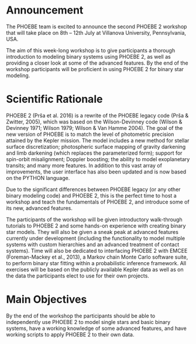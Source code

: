 # Announcement
The PHOEBE team is excited to announce the second PHOEBE 2 workshop that will take place on 8th – 12th July at Villanova University, Pennsylvania, USA.

The aim of this week-long workshop is to give participants a thorough introduction to modeling binary systems using PHOEBE 2, as well as providing a closer look at some of the advanced features. By the end of the workshop participants will be proficient in using PHOEBE 2 for binary star modeling.

# Scientific Rationale
PHOEBE 2 (Prša et al. 2016) is a rewrite of the PHOEBE legacy code (Prša & Zwitter, 2005), which was based on the Wilson-Devinney code (Wilson & Devinney 1971; Wilson 1979; Wilson & Van Hamme 2004). The goal of the new version of PHOEBE is to match the level of photometric precision attained by the Kepler mission. The model includes a new method for stellar surface discretization; photospheric surface mapping of gravity darkening and limb darkening (which replaces the parameterized form); support for spin-orbit misalignment; Doppler boosting; the ability to model exoplanetary transits; and many more features. In addition to this vast array of improvements, the user interface has also been updated and is now based on the PYTHON language.

Due to the significant differences between PHOEBE legacy (or any other binary modeling code) and PHOEBE 2, this is the perfect time to host a workshop and teach the fundamentals of PHOEBE 2, and introduce some of its new, advanced features.

The participants of the workshop will be given introductory walk-through tutorials to PHOEBE 2 and some hands-on experience with creating binary star models. They will also be given a sneak peak at advanced features currently under development (including the functionality to model multiple systems with custom hierarchies and an advanced treatment of contact systems). Time will also be dedicated to interfacing PHOEBE 2 with EMCEE (Foreman-Mackey et al., 2013), a Markov chain Monte Carlo software suite, to perform binary star fitting within a probabilistic inference framework. All exercises will be based on the publicly available Kepler data as well as on the data the participants elect to use for their own projects.

# Main Objectives
By the end of the workshop the participants should be able to independently use PHOEBE 2 to model single stars and basic binary systems, have a working knowledge of some advanced features, and have working scripts to apply PHOEBE 2 to their own data.
